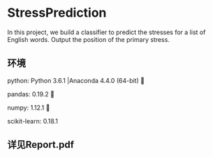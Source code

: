 
# StressPrediction 
In this project, we build a classifier to predict the stresses for a list of English words. Output the position of the primary stress.

## 环境 
 
python: Python 3.6.1 |Anaconda 4.4.0 (64-bit) 

pandas: 0.19.2  

numpy: 1.12.1  

scikit-learn: 0.18.1 

## 详见Report.pdf
